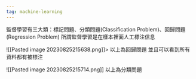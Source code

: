 ```yaml
---
tag: machine-learning
---
```

監督學習有三大類：標記問題、分類問題(Classification Problem)、回歸問題(Regression Problem)
所謂監督學習是在樣本裡面人工標注信息

![[Pasted image 20230825215638.png]]>
以上為回歸問題 並且可以看到所有資料都有被標注

![[Pasted image 20230825215714.png]]
以上為分類問題